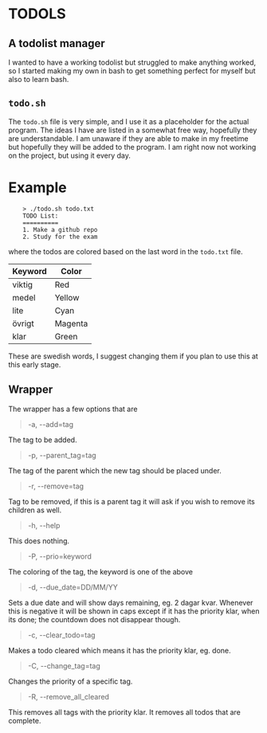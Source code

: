 # TODOLS

## A todolist manager

I wanted to have a working todolist but struggled to make anything worked, so I started making my own in bash to get something perfect for myself but also to learn bash.

## `todo.sh`

The `todo.sh` file is very simple, and I use it as a placeholder for the actual program. The ideas I have are listed in a somewhat free way, hopefully they are understandable. I am unaware if they are able to make in my freetime but hopefully they will be added to the program. I am right now not working on the project, but using it every day.

# Example

        > ./todo.sh todo.txt
        TODO List:
        ==========
        1. Make a github repo
        2. Study for the exam

where the todos are colored based on the last word in the `todo.txt` file.

| Keyword       | Color         |
| ------------- | ------------- |
| viktig        | Red           |
| medel         | Yellow        |
| lite          | Cyan          |
| övrigt        | Magenta       |
| klar		| Green		|

These are swedish words, I suggest changing them if you plan to use this at this early stage.

## Wrapper

The wrapper has a few options that are

> -a, --add=tag

The tag to be added. 

> -p, --parent_tag=tag

The tag of the parent which the new tag should be placed under.

> -r, --remove=tag

Tag to be removed, if this is a parent tag it will ask if you wish to remove its children as well.

> -h, --help

This does nothing.

> -P, --prio=keyword

The coloring of the tag, the keyword is one of the above

> -d, --due_date=DD/MM/YY

Sets a due date and will show days remaining, eg. 2 dagar kvar. Whenever this is negative it will be shown in caps except if it has the priority klar, when its done; the countdown does not disappear though.

> -c, --clear_todo=tag

Makes a todo cleared which means it has the priority klar, eg. done. 

> -C, --change_tag=tag

Changes the priority of a specific tag.

> -R, --remove_all_cleared

This removes all tags with the priority klar. It removes all todos that are complete.

